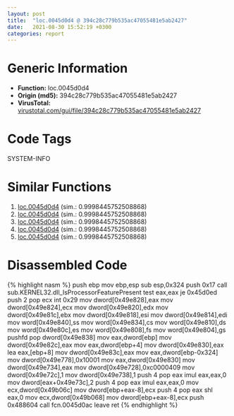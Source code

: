```yaml
---
layout: post
title:  "loc.0045d0d4 @ 394c28c779b535ac47055481e5ab2427"
date:   2021-08-30 15:52:19 +0300
categories: report
---
```


# Generic Information
- **Function:** loc.0045d0d4
- **Origin (md5):** 394c28c779b535ac47055481e5ab2427
- **VirusTotal:** [virustotal.com/gui/file/394c28c779b535ac47055481e5ab2427][virustotal_ref]

# Code Tags
<span class="tag" id="SYSTEM-INFO">SYSTEM-INFO</span>


# Similar Functions

1. [loc.0045d0d4][similar_1_ref] (sim.: 0.9998445752508868)
2. [loc.0045d0d4][similar_2_ref] (sim.: 0.9998445752508868)
3. [loc.0045d0d4][similar_3_ref] (sim.: 0.9998445752508868)
4. [loc.0045d0d4][similar_4_ref] (sim.: 0.9998445752508868)
5. [loc.0045d0d4][similar_5_ref] (sim.: 0.9998445752508868)


# Disassembled Code

{% highlight nasm %}
push ebp
mov ebp,esp
sub esp,0x324
push 0x17
call sub.KERNEL32.dll_IsProcessorFeaturePresent
test eax,eax
je 0x45d0ed
push 2
pop ecx
int 0x29
mov dword[0x49e828],eax
mov dword[0x49e824],ecx
mov dword[0x49e820],edx
mov dword[0x49e81c],ebx
mov dword[0x49e818],esi
mov dword[0x49e814],edi
mov word[0x49e840],ss
mov word[0x49e834],cs
mov word[0x49e810],ds
mov word[0x49e80c],es
mov word[0x49e808],fs
mov word[0x49e804],gs
pushfd 
pop dword[0x49e838]
mov eax,dword[ebp]
mov dword[0x49e82c],eax
mov eax,dword[ebp+4]
mov dword[0x49e830],eax
lea eax,[ebp+8]
mov dword[0x49e83c],eax
mov eax,dword[ebp-0x324]
mov dword[0x49e778],0x10001
mov eax,dword[0x49e830]
mov dword[0x49e734],eax
mov dword[0x49e728],0xc0000409
mov dword[0x49e72c],1
mov dword[0x49e738],1
push 4
pop eax
imul eax,eax,0
mov dword[eax+0x49e73c],2
push 4
pop eax
imul eax,eax,0
mov ecx,dword[0x49b06c]
mov dword[ebp+eax-8],ecx
push 4
pop eax
shl eax,0
mov ecx,dword[0x49b068]
mov dword[ebp+eax-8],ecx
push 0x488604
call fcn.0045d0ac
leave 
ret 
{% endhighlight %}


[similar_1_ref]: /report/loc.0045d0d4@83f49824bfe7c3c24f4b74a2ba6ab65b
[similar_2_ref]: /report/loc.0045d0d4@ce2d7db52a4e79f76ce765b07f5eead2
[similar_3_ref]: /report/loc.0045d0d4@da55f6ad71c51a7bfc62709434cb3d45
[similar_4_ref]: /report/loc.0045d0d4@985d3a961f1a2ad37039ba25bf21c0ee
[similar_5_ref]: /report/loc.0045d0d4@cd64783198de5872d050db281b6d529b
[virustotal_ref]: https://www.virustotal.com/gui/file/394c28c779b535ac47055481e5ab2427